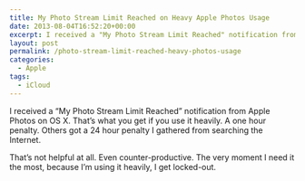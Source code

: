 ```yaml
---
title: My Photo Stream Limit Reached on Heavy Apple Photos Usage
date: 2013-08-04T16:52:20+00:00
excerpt: I received a "My Photo Stream Limit Reached" notification from Apple Photos on OS X. That's what you get if you use it heavily.
layout: post
permalink: /photo-stream-limit-reached-heavy-photos-usage
categories:
  - Apple
tags:
  - iCloud
---
```

I received a “My Photo Stream Limit Reached” notification from Apple Photos on OS X. That’s what you get if you use it heavily. A one hour penalty. Others got a 24 hour penalty I gathered from searching the Internet.

That’s not helpful at all. Even counter-productive. The very moment I need it the most, because I’m using it heavily, I get locked-out.